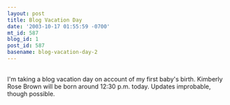 ```yaml
---
layout: post
title: Blog Vacation Day
date: '2003-10-17 01:55:59 -0700'
mt_id: 587
blog_id: 1
post_id: 587
basename: blog-vacation-day-2
---
```

<br />I'm taking a blog vacation day on account of my first baby's birth. Kimberly Rose Brown will be born around 12:30 p.m. today. Updates improbable, though possible.<br /><br /><br />
